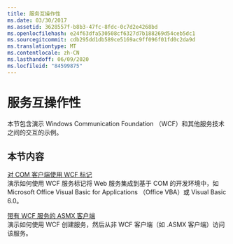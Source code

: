 ```yaml
---
title: 服务互操作性
ms.date: 03/30/2017
ms.assetid: 3628557f-b8b3-47fc-8fdc-0c7d2e4268bd
ms.openlocfilehash: e24f63dfa530508cf6327d7b188269d54ceb5dc1
ms.sourcegitcommit: cdb295dd1db589ce5169ac9ff096f01fd0c2da9d
ms.translationtype: MT
ms.contentlocale: zh-CN
ms.lasthandoff: 06/09/2020
ms.locfileid: "84599875"
---
```

# <a name="service-interoperability"></a>服务互操作性
本节包含演示 Windows Communication Foundation （WCF）和其他服务技术之间的交互的示例。  
  
## <a name="in-this-section"></a>本节内容  
 [对 COM 客户端使用 WCF 标记](using-the-wcf-moniker-with-com-clients.md)  
 演示如何使用 WCF 服务标记将 Web 服务集成到基于 COM 的开发环境中，如 Microsoft Office Visual Basic for Applications （Office VBA）或 Visual Basic 6.0。  
  
 [带有 WCF 服务的 ASMX 客户端](asmx-client-with-a-wcf-service.md)  
 演示如何使用 WCF 创建服务，然后从非 WCF 客户端（如 .ASMX 客户端）访问该服务。
